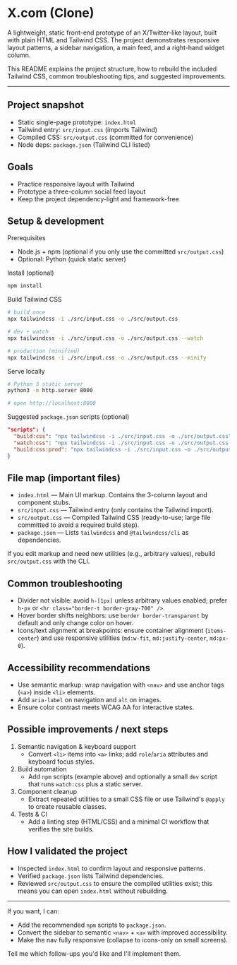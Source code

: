 # X.com (Clone)

A lightweight, static front-end prototype of an X/Twitter-like layout, built with plain HTML and Tailwind CSS. The project demonstrates responsive layout patterns, a sidebar navigation, a main feed, and a right-hand widget column.

This README explains the project structure, how to rebuild the included Tailwind CSS, common troubleshooting tips, and suggested improvements.

---

## Project snapshot

- Static single-page prototype: `index.html`
- Tailwind entry: `src/input.css` (imports Tailwind)
- Compiled CSS: `src/output.css` (committed for convenience)
- Node deps: `package.json` (Tailwind CLI listed)

## Goals

- Practice responsive layout with Tailwind
- Prototype a three-column social feed layout
- Keep the project dependency-light and framework-free

## Setup & development

Prerequisites
- Node.js + npm (optional if you only use the committed `src/output.css`)
- Optional: Python (quick static server)

Install (optional)

```bash
npm install
```

Build Tailwind CSS

```bash
# build once
npx tailwindcss -i ./src/input.css -o ./src/output.css

# dev + watch
npx tailwindcss -i ./src/input.css -o ./src/output.css --watch

# production (minified)
npx tailwindcss -i ./src/input.css -o ./src/output.css --minify
```

Serve locally

```bash
# Python 3 static server
python3 -m http.server 8000

# open http://localhost:8000
```

Suggested `package.json` scripts (optional)

```json
"scripts": {
  "build:css": "npx tailwindcss -i ./src/input.css -o ./src/output.css",
  "watch:css": "npx tailwindcss -i ./src/input.css -o ./src/output.css --watch",
  "build:css:prod": "npx tailwindcss -i ./src/input.css -o ./src/output.css --minify"
}
```

## File map (important files)

- `index.html` — Main UI markup. Contains the 3-column layout and component stubs.
- `src/input.css` — Tailwind entry (only contains the Tailwind import).
- `src/output.css` — Compiled Tailwind CSS (ready-to-use; large file committed to avoid a required build step).
- `package.json` — Lists `tailwindcss` and `@tailwindcss/cli` as dependencies.

If you edit markup and need new utilities (e.g., arbitrary values), rebuild `src/output.css` with the CLI.

## Common troubleshooting

- Divider not visible: avoid `h-[1px]` unless arbitrary values enabled; prefer `h-px` or `<hr class="border-t border-gray-700" />`.
- Hover border shifts neighbors: use `border border-transparent` by default and only change color on hover.
- Icons/text alignment at breakpoints: ensure container alignment (`items-center`) and use responsive utilities (`md:w-fit`, `md:justify-center`, `md:px-0`).

## Accessibility recommendations

- Use semantic markup: wrap navigation with `<nav>` and use anchor tags (`<a>`) inside `<li>` elements.
- Add `aria-label` on navigation and `alt` on images.
- Ensure color contrast meets WCAG AA for interactive states.

## Possible improvements / next steps

1. Semantic navigation & keyboard support
   - Convert `<li>` items into `<a>` links; add `role`/`aria` attributes and keyboard focus styles.
2. Build automation
   - Add `npm` scripts (example above) and optionally a small `dev` script that runs `watch:css` plus a static server.
3. Component cleanup
   - Extract repeated utilities to a small CSS file or use Tailwind's `@apply` to create reusable classes.
4. Tests & CI
   - Add a linting step (HTML/CSS) and a minimal CI workflow that verifies the site builds.

## How I validated the project

- Inspected `index.html` to confirm layout and responsive patterns.
- Verified `package.json` lists Tailwind dependencies.
- Reviewed `src/output.css` to ensure the compiled utilities exist; this means you can open `index.html` without rebuilding.

---

If you want, I can:

- Add the recommended `npm` scripts to `package.json`.
- Convert the sidebar to semantic `<nav>` + `<a>` with improved accessibility.
- Make the nav fully responsive (collapse to icons-only on small screens).

Tell me which follow-ups you'd like and I'll implement them.
